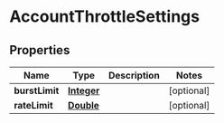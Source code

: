 

# AccountThrottleSettings


## Properties

| Name | Type | Description | Notes |
|------------ | ------------- | ------------- | -------------|
|**burstLimit** | [**Integer**](Integer.md) |  |  [optional] |
|**rateLimit** | [**Double**](Double.md) |  |  [optional] |



